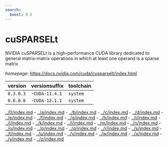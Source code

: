 ```yaml
---
search:
  boost: 0.5
---
```

# cuSPARSELt

NVIDIA cuSPARSELt is a high-performance CUDA library dedicated to general matrix-matrix operations in which at least one operand is a sparse matrix

*homepage*: <https://docs.nvidia.com/cuda/cusparselt/index.html>

version | versionsuffix | toolchain
--------|---------------|----------
``0.3.0.3`` | ``-CUDA-11.4.1`` | ``system``
``0.6.0.6`` | ``-CUDA-12.1.1`` | ``system``

[../0/index.md](0) - [../a/index.md](a) - [../b/index.md](b) - [../c/index.md](c) - [../d/index.md](d) - [../e/index.md](e) - [../f/index.md](f) - [../g/index.md](g) - [../h/index.md](h) - [../i/index.md](i) - [../j/index.md](j) - [../k/index.md](k) - [../l/index.md](l) - [../m/index.md](m) - [../n/index.md](n) - [../o/index.md](o) - [../p/index.md](p) - [../q/index.md](q) - [../r/index.md](r) - [../s/index.md](s) - [../t/index.md](t) - [../u/index.md](u) - [../v/index.md](v) - [../w/index.md](w) - [../x/index.md](x) - [../y/index.md](y) - [../z/index.md](z)

